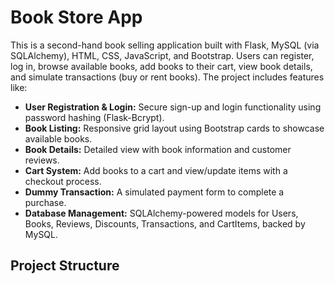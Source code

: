 # Book Store App

This is a second-hand book selling application built with Flask, MySQL (via SQLAlchemy), HTML, CSS, JavaScript, and Bootstrap. Users can register, log in, browse available books, add books to their cart, view book details, and simulate transactions (buy or rent books). The project includes features like:

- **User Registration & Login:** Secure sign-up and login functionality using password hashing (Flask-Bcrypt).
- **Book Listing:** Responsive grid layout using Bootstrap cards to showcase available books.
- **Book Details:** Detailed view with book information and customer reviews.
- **Cart System:** Add books to a cart and view/update items with a checkout process.
- **Dummy Transaction:** A simulated payment form to complete a purchase.
- **Database Management:** SQLAlchemy-powered models for Users, Books, Reviews, Discounts, Transactions, and CartItems, backed by MySQL.

## Project Structure

